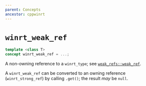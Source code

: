 ```yaml
---
parent: Concepts
ancestor: cppwinrt
---
```


# `winrt_weak_ref`

```c++
template <class T>
concept winrt_weak_ref = ...;
```

A non-owning reference to a `winrt_type`; see [`weak_refs::weak_ref`](../../../weak_refs/reference/concepts/weak_ref.md).

A `winrt_weak_ref` can be converted to an owning reference (`winrt_strong_ref`) by calling `.get()`; the result *may* be `null`.